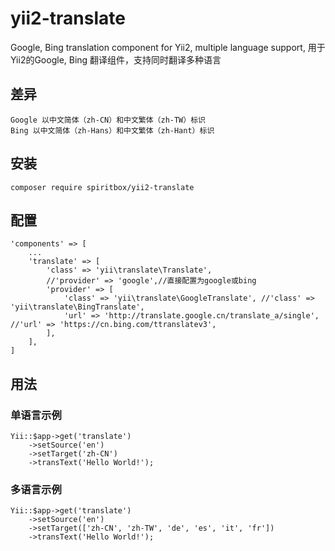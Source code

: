 # yii2-translate
Google, Bing translation component for Yii2, multiple language support, 用于Yii2的Google, Bing 翻译组件，支持同时翻译多种语言

## 差异
    Google 以中文简体（zh-CN）和中文繁体（zh-TW）标识
    Bing 以中文简体（zh-Hans）和中文繁体（zh-Hant）标识

## 安装
    composer require spiritbox/yii2-translate

## 配置
    'components' => [
        ...
        'translate' => [
            'class' => 'yii\translate\Translate',
            //'provider' => 'google',//直接配置为google或bing
            'provider' => [
                'class' => 'yii\translate\GoogleTranslate', //'class' => 'yii\translate\BingTranslate',
                'url' => 'http://translate.google.cn/translate_a/single', //'url' => 'https://cn.bing.com/ttranslatev3',
            ],
        ],
    ]
## 用法
### 单语言示例
    Yii::$app->get('translate')
        ->setSource('en')
        ->setTarget('zh-CN')
        ->transText('Hello World!');

### 多语言示例
    Yii::$app->get('translate')
        ->setSource('en')
        ->setTarget(['zh-CN', 'zh-TW', 'de', 'es', 'it', 'fr'])
        ->transText('Hello World!');